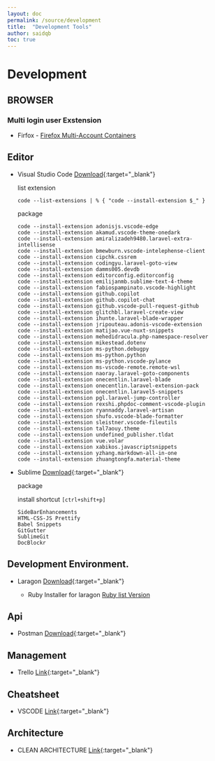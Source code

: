 ```yaml
---
layout: doc
permalink: /source/development
title:  "Development Tools"
author: saidqb
toc: true
---
```


# Development
## BROWSER

### Multi login user Exstension
- Firfox - [Firefox Multi-Account Containers](https://addons.mozilla.org/en-US/firefox/addon/multi-account-containers/)

## Editor

+ Visual Studio Code [Download](https://code.visualstudio.com/download){:target="_blank"}

	list extension
	```
	code --list-extensions | % { "code --install-extension $_" } 
	```
	
	package
	```
	code --install-extension adonisjs.vscode-edge
	code --install-extension akamud.vscode-theme-onedark
	code --install-extension amiralizadeh9480.laravel-extra-intellisense
	code --install-extension bmewburn.vscode-intelephense-client
	code --install-extension cipchk.cssrem
	code --install-extension codingyu.laravel-goto-view
	code --install-extension damms005.devdb
	code --install-extension editorconfig.editorconfig
	code --install-extension emilijanmb.sublime-text-4-theme
	code --install-extension fabiospampinato.vscode-highlight
	code --install-extension github.copilot
	code --install-extension github.copilot-chat
	code --install-extension github.vscode-pull-request-github
	code --install-extension glitchbl.laravel-create-view
	code --install-extension ihunte.laravel-blade-wrapper
	code --install-extension jripouteau.adonis-vscode-extension
	code --install-extension matijao.vue-nuxt-snippets
	code --install-extension mehedidracula.php-namespace-resolver
	code --install-extension mikestead.dotenv
	code --install-extension ms-python.debugpy
	code --install-extension ms-python.python
	code --install-extension ms-python.vscode-pylance
	code --install-extension ms-vscode-remote.remote-wsl
	code --install-extension naoray.laravel-goto-components
	code --install-extension onecentlin.laravel-blade
	code --install-extension onecentlin.laravel-extension-pack
	code --install-extension onecentlin.laravel5-snippets
	code --install-extension pgl.laravel-jump-controller
	code --install-extension rexshi.phpdoc-comment-vscode-plugin
	code --install-extension ryannaddy.laravel-artisan
	code --install-extension shufo.vscode-blade-formatter
	code --install-extension sleistner.vscode-fileutils
	code --install-extension tal7aouy.theme
	code --install-extension undefined_publisher.tldat
	code --install-extension vue.volar
	code --install-extension xabikos.javascriptsnippets
	code --install-extension yzhang.markdown-all-in-one
	code --install-extension zhuangtongfa.material-theme
	```
+ Sublime [Download](https://www.sublimetext.com/download){:target="_blank"}

	package

	install shortcut ``[ctrl+shift+p]``

	```
	SideBarEnhancements
	HTML-CSS-JS Prettify
	Babel Snippets
	GitGutter
	SublimeGit
	DocBlockr
	```

## Development Environment.

+ Laragon [Download](https://laragon.org/download/index.html){:target="_blank"}
	
	- Ruby Installer for laragon [Ruby list Version](https://raw.githubusercontent.com/oneclick/rubyinstaller.org-website/master/_data/downloads.yaml)

## Api

+ Postman [Download](https://www.postman.com/downloads){:target="_blank"}


## Management

+ Trello [Link](https://trello.com){:target="_blank"}

## Cheatsheet 

+ VSCODE [Link](https://quickref.me/vscode.html){:target="_blank"}

## Architecture

+ CLEAN ARCHITECTURE [Link](https://blog.cleancoder.com/uncle-bob/2012/08/13/the-clean-architecture.html){:target="_blank"}
